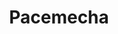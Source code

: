 ---
layout: project
title: "Pacemecha"
blurb: GMTK Game Jam entry. Command an old robot through a maze of trash.
year: 2020

id: pacemecha
category: games
tags: games

links:
    - text: "itch.io"
      link: "https://kimeraroyal.itch.io/pacemecha"
---